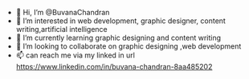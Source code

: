 - 👋 Hi, I’m @BuvanaChandran
- 👀 I’m interested in web development, graphic designer, content writing,artificial intelligence 
- 🌱 I’m currently learning graphic designing and content writing
- 💞️ I’m looking to collaborate on graphic designing ,web development 
- 📫 can reach me via my linked in url 
https://www.linkedin.com/in/buvana-chandran-8aa485202
<!---
BuvanaChandran/BuvanaChandran is a ✨ special ✨ repository because its `README.md` (this file) appears on your GitHub profile.
You can click the Preview link to take a look at your changes.
--->
